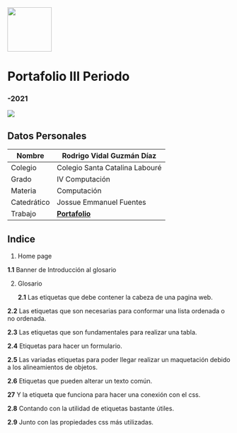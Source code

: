 <img width="100px" src="https://jefuentes80.github.io/starup_scl/img/logo_SCL%20(3).png">
<h1> Portafolio III Periodo</h3>
<h3> -2021</h3>

<img width:200px src="https://images.unsplash.com/photo-1542831371-29b0f74f9713?ixid=MnwxMjA3fDB8MHxwaG90by1wYWdlfHx8fGVufDB8fHx8&ixlib=rb-1.2.1&auto=format&fit=crop&w=750&q=80">

## Datos Personales
| Nombre  | Rodrigo Vidal Guzmán Díaz  |
| ------------ | ------------ |
|  Colegio |  Colegio  Santa Catalina Labouré  |
| Grado  |  IV Computación |
| Materia  | Computación  |
| Catedrático  |  Jossue Emmanuel Fuentes |
| Trabajo  |  <a href="https://rodrigovidalguzmandiaz.github.io/Ejercicio_2/"><strong>Portafolio</strong></a> |
## Indice
1. Home page

**1.1**	Banner de Introducción al glosario

2. Glosario

    **2.1** Las etiquetas que debe contener la cabeza de una pagina web.

**2.2**  Las etiquetas que son necesarias para conformar una lista ordenada o no ordenada.

**2.3**	Las etiquetas que son fundamentales para realizar una tabla.

**2.4**	Etiquetas para hacer un formulario.

**2.5**	Las variadas etiquetas para poder llegar realizar un
maquetación debido a los alineamientos de objetos.

**2.6**	Etiquetas que pueden alterar un texto común.

**27**	Y la etiqueta que funciona para hacer una conexión con el css.

**2.8**	Contando con la utilidad de etiquetas bastante útiles.

**2.9**	Junto con las propiedades css más utilizadas.


